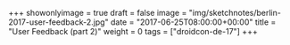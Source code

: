 +++
showonlyimage = true
draft = false
image = "img/sketchnotes/berlin-2017-user-feedback-2.jpg"
date = "2017-06-25T08:00:00+00:00"
title = "User Feedback (part 2)"
weight = 0
tags = ["droidcon-de-17"]
+++


